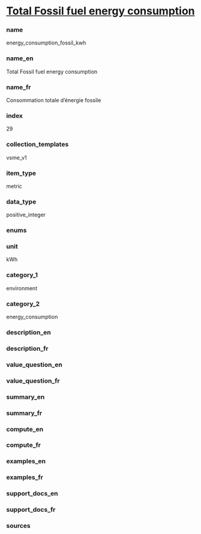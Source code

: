 
# [Total Fossil fuel energy consumption](#energy_consumption_fossil_kwh)

### name

energy_consumption_fossil_kwh

### name_en

Total Fossil fuel energy consumption

### name_fr

Consommation totale d’énergie fossile

### index

29

### collection_templates

vsme_v1

### item_type

metric

### data_type

positive_integer

### enums



### unit

kWh

### category_1

environment

### category_2

energy_consumption

### description_en



### description_fr



### value_question_en



### value_question_fr



### summary_en



### summary_fr



### compute_en



### compute_fr



### examples_en



### examples_fr



### support_docs_en



### support_docs_fr



### sources
